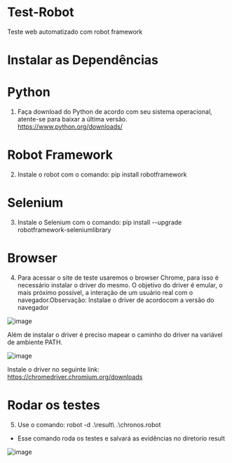# Test-Robot
Teste web automatizado com robot framework

# Instalar as Dependências

# Python

1. Faça download do Python de acordo com seu sistema operacional, atente-se para baixar a última versão.
https://www.python.org/downloads/

# Robot Framework

2. Instale o robot com o comando: pip install robotframework

# Selenium

3. Instale o Selenium com o comando: pip install --upgrade robotframework-seleniumlibrary

# Browser

4. Para acessar o site de teste usaremos o browser Chrome, para isso é necessário instalar o driver do mesmo. O objetivo do driver é emular, o mais próximo possível, 
a interação de um usuário real com o navegador.Observação: Instalae o driver de acordocom a versão do navegador

![image](https://user-images.githubusercontent.com/5621518/236248796-d1bb6c97-2fba-40ec-a4b2-8778f338727e.png)

Além de instalar o driver é preciso mapear o caminho do driver na variável de ambiente PATH.

![image](https://user-images.githubusercontent.com/5621518/236249245-93f9a816-92a6-418b-8a1a-f44e6436e88f.png)


Instale o driver no seguinte link: https://chromedriver.chromium.org/downloads

# Rodar os testes
5. Use o comando:
robot -d .\result\ .\chronos.robot
* Esse comando roda os testes e salvará as evidências no diretorio result

![image](https://user-images.githubusercontent.com/5621518/236253190-5804c34a-cbfa-4a94-9313-375833c7beb6.png)


